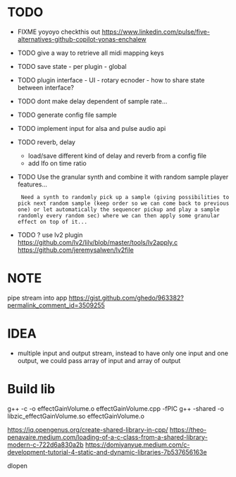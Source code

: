 # TODO

- FIXME yoyoyo checkthis out https://www.linkedin.com/pulse/five-alternatives-github-copilot-yonas-enchalew

- TODO give a way to retrieve all midi mapping keys
- TODO save state
       - per plugin
       - global
- TODO plugin interface
       - UI
       - rotary ecnoder
       - how to share state between interface?
- TODO dont make delay dependent of sample rate...
- TODO generate config file sample

- TODO implement input for alsa and pulse audio api
- TODO reverb, delay
     - load/save different kind of delay and reverb from a config file
     - add lfo on time ratio
- TODO Use the granular synth and combine it with random sample player features...

       Need a synth to randomly pick up a sample (giving possibilities to pick next random sample (keep order so we can come back to previous one) or let automatically the sequencer pickup and play a sample randomly every random sec) where we can then apply some granular effect on top of it...
- TODO ? use lv2 plugin
       https://github.com/lv2/lilv/blob/master/tools/lv2apply.c
       https://github.com/jeremysalwen/lv2file

# NOTE

pipe stream into app https://gist.github.com/ghedo/963382?permalink_comment_id=3509255

# IDEA

- multiple input and output stream, instead to have only one input and one output, we could pass array of input and array of output

# Build lib

g++ -c -o effectGainVolume.o effectGainVolume.cpp -fPIC
g++ -shared -o libzic_effectGainVolume.so effectGainVolume.o

https://iq.opengenus.org/create-shared-library-in-cpp/
https://theo-penavaire.medium.com/loading-of-a-c-class-from-a-shared-library-modern-c-722d6a830a2b
https://domiyanyue.medium.com/c-development-tutorial-4-static-and-dynamic-libraries-7b537656163e

dlopen